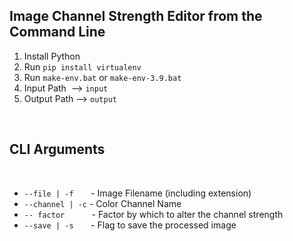 ## **Image Channel Strength Editor from the Command Line**<br>

1. Install Python
2. Run `pip install virtualenv`
3. Run `make-env.bat` or `make-env-3.9.bat`
4. Input Path &nbsp;--> `input`
5. Output Path --> `output`

<br>

## **CLI Arguments**

<br>

- `--file | -f` &nbsp;&nbsp;&nbsp;&nbsp;&nbsp; - Image Filename (including extension)
- `--channel | -c` - Color Channel Name
- `-- factor` &nbsp;&nbsp;&nbsp;&nbsp;&nbsp;&nbsp;&nbsp;&nbsp;&nbsp; - Factor by which to alter the channel strength
- `--save | -s` &nbsp;&nbsp;&nbsp;&nbsp;&nbsp; - Flag to save the processed image